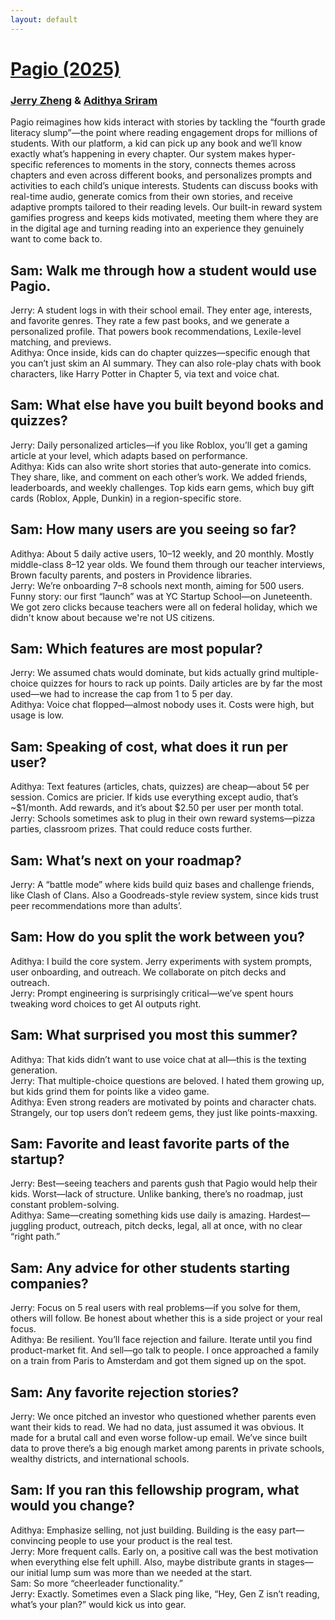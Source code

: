 ```yaml
---
layout: default
---
```


# [Pagio (2025)](https://pagio.app)
### [Jerry Zheng](https://www.linkedin.com/in/jerryzh0101/) & [Adithya Sriram](https://www.linkedin.com/in/adithya-sriram/)

Pagio reimagines how kids interact with stories by tackling the “fourth grade literacy slump”—the point where reading engagement drops for millions of students. With our platform, a kid can pick up any book and we’ll know exactly what’s happening in every chapter. Our system makes hyper-specific references to moments in the story, connects themes across chapters and even across different books, and personalizes prompts and activities to each child’s unique interests. Students can discuss books with real-time audio, generate comics from their own stories, and receive adaptive prompts tailored to their reading levels. Our built-in reward system gamifies progress and keeps kids motivated, meeting them where they are in the digital age and turning reading into an experience they genuinely want to come back to.

## Sam: Walk me through how a student would use Pagio.
Jerry: A student logs in with their school email. They enter age, interests, and favorite genres. They rate a few past books, and we generate a personalized profile. That powers book recommendations, Lexile-level matching, and previews.  
Adithya: Once inside, kids can do chapter quizzes—specific enough that you can’t just skim an AI summary. They can also role-play chats with book characters, like Harry Potter in Chapter 5, via text and voice chat.

## Sam: What else have you built beyond books and quizzes?
Jerry: Daily personalized articles—if you like Roblox, you’ll get a gaming article at your level, which adapts based on performance.  
Adithya: Kids can also write short stories that auto-generate into comics. They share, like, and comment on each other’s work. We added friends, leaderboards, and weekly challenges. Top kids earn gems, which buy gift cards (Roblox, Apple, Dunkin) in a region-specific store.  

## Sam: How many users are you seeing so far?
Adithya: About 5 daily active users, 10–12 weekly, and 20 monthly. Mostly middle-class 8–12 year olds. We found them through our teacher interviews, Brown faculty parents, and posters in Providence libraries.  
Jerry: We’re onboarding 7–8 schools next month, aiming for 500 users. Funny story: our first “launch” was at YC Startup School—on Juneteenth. We got zero clicks because teachers were all on federal holiday, which we didn't know about because we're not US citizens.

## Sam: Which features are most popular?
Jerry: We assumed chats would dominate, but kids actually grind multiple-choice quizzes for hours to rack up points. Daily articles are by far the most used—we had to increase the cap from 1 to 5 per day.  
Adithya: Voice chat flopped—almost nobody uses it. Costs were high, but usage is low.  

## Sam: Speaking of cost, what does it run per user?
Adithya: Text features (articles, chats, quizzes) are cheap—about 5¢ per session. Comics are pricier. If kids use everything except audio, that’s ~$1/month. Add rewards, and it’s about $2.50 per user per month total.
Jerry: Schools sometimes ask to plug in their own reward systems—pizza parties, classroom prizes. That could reduce costs further.  

## Sam: What’s next on your roadmap?
Jerry: A “battle mode” where kids build quiz bases and challenge friends, like Clash of Clans. Also a Goodreads-style review system, since kids trust peer recommendations more than adults’.  

## Sam: How do you split the work between you?
Adithya: I build the core system. Jerry experiments with system prompts, user onboarding, and outreach. We collaborate on pitch decks and outreach.  
Jerry: Prompt engineering is surprisingly critical—we’ve spent hours tweaking word choices to get AI outputs right.  

## Sam: What surprised you most this summer?
Adithya: That kids didn’t want to use voice chat at all—this is the texting generation.  
Jerry: That multiple-choice questions are beloved. I hated them growing up, but kids grind them for points like a video game.  
Adithya: Even strong readers are motivated by points and character chats. Strangely, our top users don’t redeem gems, they just like points-maxxing.  

## Sam: Favorite and least favorite parts of the startup?
Jerry: Best—seeing teachers and parents gush that Pagio would help their kids. Worst—lack of structure. Unlike banking, there’s no roadmap, just constant problem-solving.  
Adithya: Same—creating something kids use daily is amazing. Hardest—juggling product, outreach, pitch decks, legal, all at once, with no clear “right path.”  

## Sam: Any advice for other students starting companies?
Jerry: Focus on 5 real users with real problems—if you solve for them, others will follow. Be honest about whether this is a side project or your real focus.  
Adithya: Be resilient. You’ll face rejection and failure. Iterate until you find product-market fit. And sell—go talk to people. I once approached a family on a train from Paris to Amsterdam and got them signed up on the spot.  

## Sam: Any favorite rejection stories?
Jerry: We once pitched an investor who questioned whether parents even want their kids to read. We had no data, just assumed it was obvious. It made for a brutal call and even worse follow-up email. We’ve since built data to prove there’s a big enough market among parents in private schools, wealthy districts, and international schools.  

## Sam: If you ran this fellowship program, what would you change?
Adithya: Emphasize selling, not just building. Building is the easy part—convincing people to use your product is the real test.  
Jerry: More frequent calls. Early on, a positive call was the best motivation when everything else felt uphill. Also, maybe distribute grants in stages—our initial lump sum was more than we needed at the start.  
Sam: So more “cheerleader functionality.”  
Jerry: Exactly. Sometimes even a Slack ping like, “Hey, Gen Z isn’t reading, what’s your plan?” would kick us into gear.  
